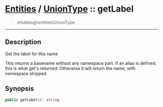 # [Entities](entities.md) / [UnionType](entities-UnionType.md) :: getLabel
 > im\debug\entities\UnionType
____

## Description
Get the label for this name

This returns a basename without any namespace part.
If an alias is defined, this is what get's returned.
Otherwise it will return the name, with namespace stripped.

## Synopsis
```php
public getLabel(): string
```
